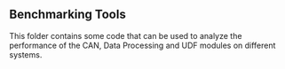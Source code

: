 Benchmarking Tools
------------------

This folder contains some code that can be used to analyze the performance of the CAN, Data Processing and UDF modules on different systems.
